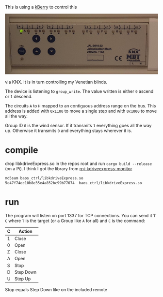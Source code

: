 This is using a [kBerry](https://github.com/yene/kBerry) to control this

![jal-0810.02](./jal-0810.02.jpeg)

via KNX. It is in turn controlling my Venetian blinds.

The device is listening to `group_write`.
The value written is either `0` ascend or `1` descend.

The circuits `A` to `H` mapped to an contiguous address range on the bus.
This address is added with `0x1100` to move a single step and with `0x1000` to move all the way.

Group ID `0` is the wind sensor. If it transmits `1` everything goes all the way up. Otherwise it transmits `0` and everything stays wherever it is.

# compile
drop libkdriveExpress.so in the repos root and run `cargo build --release` (on a Pi).
I think I got the library from [rpi-kdriveexpress-monitor](https://github.com/marssys/rpi-kdriveexpress-monitor)

```
md5sum baos_ctrl/libkdriveExpress.so
5e47f74ec10b8e35e4a852bc99b77674  baos_ctrl/libkdriveExpress.so
```

# run

The program will listen on port 1337 for TCP connections.
You can send it `T C` where `T` is the target (or a Group like `A` for all) and `C` is the command:

| C | Action    |
|---|-----------|
| 1 | Close     |
| 0 | Open      |
| Z | Close     |
| A | Open      |
| S | Stop      |
| D | Step Down |
| U | Step Up   |

Stop equals Step Down like on the included remote